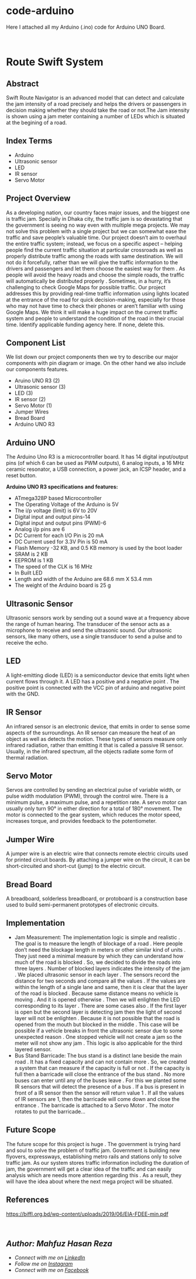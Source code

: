 # code-arduino
Here I attached all my Arduino (.ino) code for Arduino UNO Board.

<br> 

# Route Swift System
<!--Route Swift System is a Arduino UNO based project which measures the jam by led light leveling. Also this project includes the bus bypass system for pick up the passengers which would decreases jam.-->
## Abstract
Swift Route Navigator is an advanced model that
can detect and calculate the jam intensity of a road precisely
and helps the drivers or passengers in decision making whether
they should take the road or not.The Jam intensity is shown using
a jam meter containing a number of LEDs which is situated at
the begining of a road.
## Index Terms
 - Arduino
 - Ultrasonic sensor
 - LED
 - IR sensor
 - Servo Motor

## Project Overview
As a developing nation, our country faces major issues, and
the biggest one is traffic jam. Specially in Dhaka city, the
traffic jam is so devastating that the government is seeing no
way even with multiple mega projects. We may not solve this
problem with a single project but we can somewhat ease the
traffic and save people’s valuable time. Our project doesn’t
aim to overhaul the entire traffic system; instead, we focus
on a specific aspect – helping people find the current traffic
situation at particular crossroads as well as properly distribute
traffic among the roads with same destination. We will not do
it forcefully, rather than we will give the traffic information to
the drivers and passengers and let them choose the easiest way
for them . As people will avoid the heavy roads and choose
the simple roads, the traffic will automatically be distributed
properly . Sometimes, in a hurry, it’s challenging to check
Google Maps for possible traffic. Our project addresses this by
providing real-time traffic information using lights located at
the entrance of the road for quick decision-making, especially
for those who may not have time to check their phones or
aren’t familiar with using Google Maps. We think it will make
a huge impact on the current traffic system and people to
understand the condition of the road in their crucial time.
Identify applicable funding agency here. If none, delete this.

## Component List
We list down our project components then we try to describe
our major components with pin diagram or image. On the other
hand we also include our components features.
 - Aruino UNO R3 (2)
 - Ultrasonic sensor (3)
 - LED (3)
 - IR sensor (2)
 - Servo Motor (1)
 - Jumper Wires
 - Bread Board
 - Arduino UNO R3

## Arduino UNO
The Arduino Uno R3 is a microcontroller board. It has 14 digital input/output pins (of which 6 can be used as PWM outputs), 6 analog inputs, a 16 MHz ceramic resonator, a USB connection, a power jack, an ICSP header, and a reset
button.

**Arduino UNO R3 specifications and features:**
 - ATmega328P based Microcontroller
 - The Operating Voltage of the Arduino is 5V
 - The i/p voltage (limit) is 6V to 20V
 - Digital input and output pins-14
 - Digital input and output pins (PWM)-6
 - Analog i/p pins are 6
 - DC Current for each I/O Pin is 20 mA
 - DC Current used for 3.3V Pin is 50 mA
 - Flash Memory -32 KB, and 0.5 KB memory is used by the boot loader
 - SRAM is 2 KB
 - EEPROM is 1 KB
 - The speed of the CLK is 16 MHz
 - In Built LED
 - Length and width of the Arduino are 68.6 mm X 53.4 mm
 - The weight of the Arduino board is 25 g

## Ultrasonic Sensor
Ultrasonic sensors work by sending out a sound wave at a frequency above the range of human hearing. The transducer of the sensor acts as a microphone to receive and send the ultrasonic sound. Our ultrasonic sensors, like many others,
use a single transducer to send a pulse and to receive the echo.

## LED
A light-emitting diode (LED) is a semiconductor device that
emits light when current flows through it. A LED has a
positive and a negative point . The positive point is connected
with the VCC pin of arduino and negative point with the GND.

## IR Sensor
An infrared sensor is an electronic device, that emits in order
to sense some aspects of the surroundings. An IR sensor can
measure the heat of an object as well as detects the motion.
These types of sensors measure only infrared radiation, rather
than emitting it that is called a passive IR sensor. Usually, in
the infrared spectrum, all the objects radiate some form of
thermal radiation.

## Servo Motor
Servos are controlled by sending an electrical pulse of
variable width, or pulse width modulation (PWM), through the control wire. There is a minimum pulse, a maximum pulse, and a repetition rate. A servo motor can usually only turn 90° in either direction for a total of 180° movement.
The motor is connected to the gear system, which reduces
the motor speed, increases torque, and provides feedback to
the potentiometer.

## Jumper Wire
A jumper wire is an electric wire that connects remote electric
circuits used for printed circuit boards. By attaching a jumper
wire on the circuit, it can be short-circuited and short-cut
(jump) to the electric circuit.

## Bread Board
A breadboard, solderless breadboard, or protoboard is a
construction base used to build semi-permanent prototypes of electronic circuits.

## Implementation
 - Jam Measurement: The implementation logic is simple and realistic . The goal
is to measure the length of blockage of a road . Here people
don’t need the blockage length in meters or other similar kind
of units . They just need a minimal measure by which they can
understand how much of the road is blocked . So, we decided
to divide the roads into three layers . Number of blocked layers
indicates the intensity of the jam . We placed ultrasonic sensor
in each layer . The sensors record the distance for two seconds
and compare all the values . If the values are within the length
of a single lane and same, then it is clear that the layer of the
road is blocked . Because same distance means no vehicle is
moving . And it is opened otherwise . Then we will enlighten
the LED corresponding to its layer . There are some cases also
. If the first layer is open but the second layer is detecting jam
then the light of second layer will not be enlighten . Because
it is not possible that the road is opened from the mouth but
blocked in the middle . This case will be possible if a vehicle
breaks in front the ultrasonic sensor due to some unexpected
reason . One stopped vehicle will not create a jam so the meter
will not show any jam . This logic is also applicable for the
third layered sensor.
 - Bus Stand Barricade: The bus stand is a distinct lane beside the main road . It has a fixed capacity and can not contain more . So, we created a
system that can measure if the capacity is full or not . If the
capacity is full then a barricade will close the entrance of the
bus stand . No more buses can enter until any of the buses
leave . For this we planted some IR sensors that will detect
the presence of a bus . If a bus is present in front of a IR
sensor then the sensor will return value 1 . If all the values of
IR sensors are 1, then the barricade will come down and close
the entrance . The barricade is attached to a Servo Motor .
The motor rotates to put the barricade...

## Future Scope
The future scope for this project is huge . The government
is trying hard and soul to solve the problem of traffic jam. Government is building new flyovers, expressways, establishing metro rails and stations only to solve traffic jam. As our system stores traffic information including the duration of jam, the government will get a clear idea of the traffic and
can easily analysis which are needs more attention regarding
this . As a result, they will have the idea about where the next
mega project will be situated.

## References
https://biffl.org.bd/wp-content/uploads/2019/06/EIA-FDEE-min.pdf

<br>

## _Author: Mahfuz Hasan Reza_
 - _Connect with me on [LinkedIn](https://www.linkedin.com/in/mahfuzhasanreza/)_
 - _Follow me on [Instagram](https://www.instagram.com/mahfuzhasanreza/)_
 - _Connect with me on [Facebook](https://www.facebook.com/mahfuzhasanreza/)_

